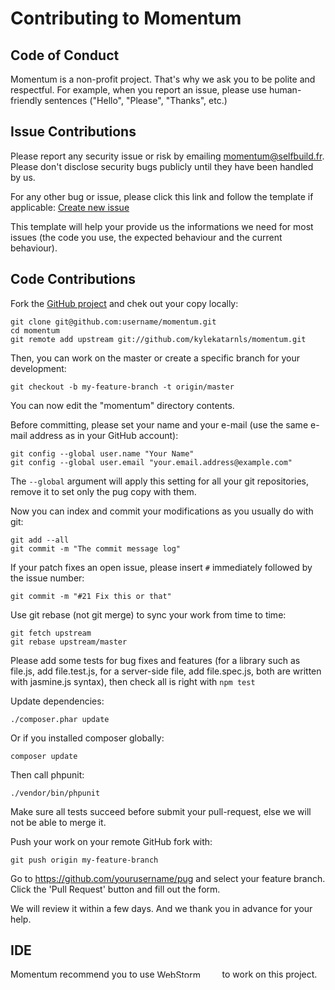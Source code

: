 # Contributing to Momentum

## Code of Conduct

Momentum is a non-profit project. That's why we ask you to be polite and respectful. For example, when you report an issue, please use human-friendly sentences ("Hello", "Please", "Thanks", etc.)

## Issue Contributions

Please report any security issue or risk by emailing momentum@selfbuild.fr. Please don't disclose security bugs publicly until they have been handled by us.

For any other bug or issue, please click this link and follow the template if applicable:
[Create new issue](https://github.com/kylekatarnls/momentum/issues/new?body=Hello%2C%0A%0AI%20encountered%20an%20issue%20with%20the%20following%20code%3A%0A%60%60%60js%0Avar%20momentum%20%3D%20new%20Momentum('Some%20example')%3B%0A%60%60%60%0A%0AI%20expected%20to%20get%3A%20...%0A%0ABut%20I%20actually%20get%3A%20...%0A%0AThanks!)

This template will help your provide us the informations we need for most issues (the code you use, the expected behaviour and the current behaviour).

## Code Contributions

Fork the [GitHub project](https://github.com/kylekatarnls/momentum) and chek out your copy locally:

```shell
git clone git@github.com:username/momentum.git
cd momentum
git remote add upstream git://github.com/kylekatarnls/momentum.git
```

Then, you can work on the master or create a specific branch for your development:

```shell
git checkout -b my-feature-branch -t origin/master
```

You can now edit the "momentum" directory contents.

Before committing, please set your name and your e-mail (use the same e-mail address as in your GitHub account):

```shell
git config --global user.name "Your Name"
git config --global user.email "your.email.address@example.com"
```

The ```--global``` argument will apply this setting for all your git repositories, remove it to set only the pug copy with them.

Now you can index and commit your modifications as you usually do with git:

```shell
git add --all
git commit -m "The commit message log"
```

If your patch fixes an open issue, please insert ```#``` immediately followed by the issue number:

```shell
git commit -m "#21 Fix this or that"
```

Use git rebase (not git merge) to sync your work from time to time:

```shell
git fetch upstream
git rebase upstream/master
```

Please add some tests for bug fixes and features (for a library such as file.js, add file.test.js, for a server-side file, add file.spec.js, both are written with jasmine.js syntax), then check all is right with `npm test`

Update dependencies:
```
./composer.phar update
```

Or if you installed composer globally:
```
composer update
```

Then call phpunit:
```
./vendor/bin/phpunit
```

Make sure all tests succeed before submit your pull-request, else we will not be able to merge it.

Push your work on your remote GitHub fork with:
```
git push origin my-feature-branch
```

Go to https://github.com/yourusername/pug and select your feature branch. Click the 'Pull Request' button and fill out the form.

We will review it within a few days. And we thank you in advance for your help.

## IDE

Momentum recommend you to use [<img src="http://jet-brains.selfbuild.fr/WebStorm-text.svg" width="100" height="13" alt="WebStorm">](https://www.jetbrains.com/webstorm/) to work on this project.
